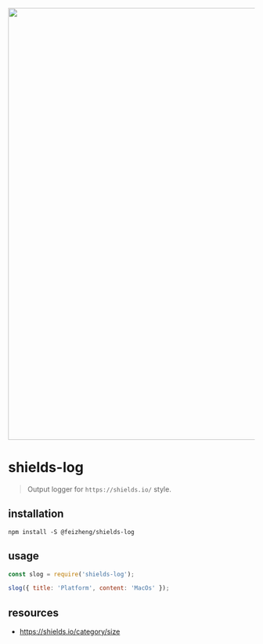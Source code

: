 <p align="center">
  <a href="https://afeiship.github.io/shields-log">
    <img width="880" src="https://tva1.sinaimg.cn/large/006tNbRwgy1gasmxijanhj311a0kwtdi.jpg">
  </a>
</p>

# shields-log
> Output logger for `https://shields.io/` style.

## installation
```shell
npm install -S @feizheng/shields-log 
```

## usage
```js
const slog = require('shields-log');

slog({ title: 'Platform', content: 'MacOs' });
```

## resources
- https://shields.io/category/size
